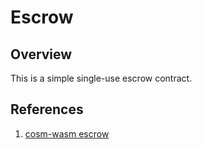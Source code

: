# Escrow

## Overview
This is a simple single-use escrow contract.

## References 
1. [cosm-wasm escrow](https://github.com/deus-labs/cw-contracts/tree/main/contracts/escrow)

